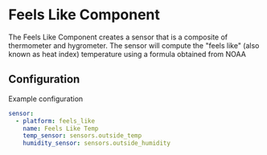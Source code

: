 # Feels Like Component

The Feels Like Component creates a sensor that is a composite of thermometer
and hygrometer.  The sensor will compute the "feels like" (also known as heat
index) temperature using a formula obtained from NOAA

## Configuration

Example configuration

```yaml
sensor:
  - platform: feels_like
    name: Feels Like Temp
    temp_sensor: sensors.outside_temp
    humidity_sensor: sensors.outside_humidity
```
